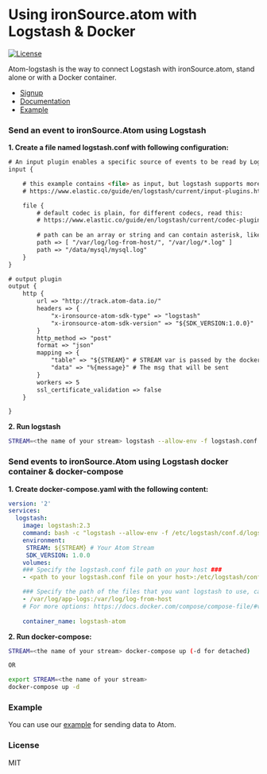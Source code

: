 # Using ironSource.atom with Logstash & Docker
[![License][license-image]][license-url]

Atom-logstash is the way to connect Logstash with ironSource.atom, stand alone or with a Docker container.

- [Signup](https://atom.ironsrc.com/#/signup)
- [Documentation](https://github.com/ironSource/atom-logstash)
- [Example][example-url]

### Send an event to ironSource.Atom using Logstash

__1. Create a file named logstash.conf with following configuration:__
```html
# An input plugin enables a specific source of events to be read by Logstash.
input {

    # this example contains <file> as input, but logstash supports more:
    # https://www.elastic.co/guide/en/logstash/current/input-plugins.html

    file {
        # default codec is plain, for different codecs, read this:
        # https://www.elastic.co/guide/en/logstash/current/codec-plugins.html
        
        # path can be an array or string and can contain asterisk, like this:
        path => [ "/var/log/log-from-host/", "/var/log/*.log" ]
        path => "/data/mysql/mysql.log"
    }
}

# output plugin
output {
    http {
        url => "http://track.atom-data.io/"
        headers => {
            "x-ironsource-atom-sdk-type" => "logstash"
            "x-ironsource-atom-sdk-version" => "${SDK_VERSION:1.0.0}"
        }
        http_method => "post"
        format => "json"
        mapping => {
            "table" => "${STREAM}" # STREAM var is passed by the docker ENV
            "data" => "%{message}" # The msg that will be sent
        }
        workers => 5
        ssl_certificate_validation => false
    }

}
```

__2. Run logstash__
```bash
STREAM=<the name of your stream> logstash --allow-env -f logstash.conf
```

### Send events to ironSource.Atom using Logstash docker container & docker-compose

__1. Create docker-compose.yaml with the following content:__
```yaml
version: '2'
services:
  logstash:
    image: logstash:2.3
    command: bash -c "logstash --allow-env -f /etc/logstash/conf.d/logstash.conf"
    environment:
     STREAM: ${STREAM} # Your Atom Stream
     SDK_VERSION: 1.0.0
    volumes:
    ### Specify the logstash.conf file path on your host ###
    - <path to your logstash.conf file on your host>:/etc/logstash/conf.d/logstash.conf

    ### Specify the path of the files that you want logstash to use, can have multiple paths ###
    - /var/log/app-logs:/var/log/log-from-host
    # For more options: https://docs.docker.com/compose/compose-file/#volumes-volume-driver
    
    container_name: logstash-atom
```

__2. Run docker-compose:__
```bash
STREAM=<the name of your stream> docker-compose up (-d for detached)

OR

export STREAM=<the name of your stream>
docker-compose up -d
```
### Example

You can use our [example][example-url] for sending data to Atom.

### License
MIT

[license-image]: https://img.shields.io/badge/license-MIT-blue.svg?style=flat-square
[license-url]: LICENSE
[example-url]: https://github.com/ironSource/atom-logstash/tree/master/example